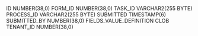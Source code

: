ID	NUMBER(38,0)
FORM_ID	NUMBER(38,0)
TASK_ID	VARCHAR2(255 BYTE)
PROCESS_ID	VARCHAR2(255 BYTE)
SUBMITTED	TIMESTAMP(6)
SUBMITTED_BY	NUMBER(38,0)
FIELDS_VALUE_DEFINITION	CLOB
TENANT_ID	NUMBER(38,0)
